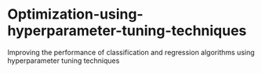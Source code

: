 # Optimization-using-hyperparameter-tuning-techniques
Improving the performance of classification and regression algorithms using hyperparameter tuning techniques
